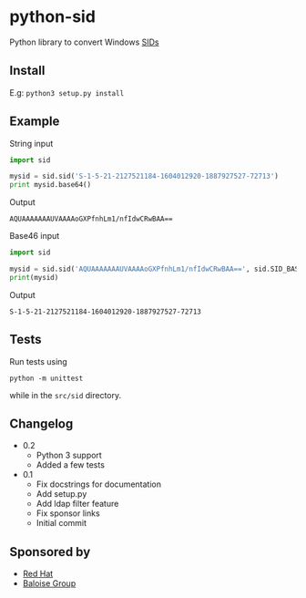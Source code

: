# python-sid

Python library to convert Windows [SIDs](https://en.wikipedia.org/wiki/Security_Identifier)

## Install

E.g:
`python3 setup.py install`

## Example

String input
```python
import sid

mysid = sid.sid('S-1-5-21-2127521184-1604012920-1887927527-72713')
print mysid.base64()
```

Output
```
AQUAAAAAAAUVAAAAoGXPfnhLm1/nfIdwCRwBAA==
```

Base46 input
```python
import sid

mysid = sid.sid('AQUAAAAAAAUVAAAAoGXPfnhLm1/nfIdwCRwBAA==', sid.SID_BASE64)
print(mysid)
```

Output
```
S-1-5-21-2127521184-1604012920-1887927527-72713
```

## Tests

Run tests using
```
python -m unittest
```
while in the `src/sid` directory.

## Changelog
* 0.2
  * Python 3 support
  * Added a few tests
* 0.1
  * Fix docstrings for documentation
  * Add setup.py
  * Add ldap filter feature
  * Fix sponsor links
  * Initial commit

## Sponsored by

* [Red Hat](http://www.redhat.com)
* [Baloise Group](http://www.baloise.com)
